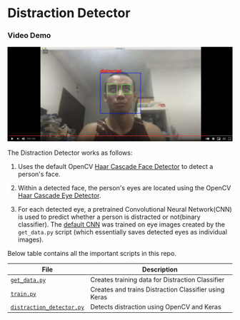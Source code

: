 # Distraction Detector

### Video Demo
[![Everything Is AWESOME](additional/demo.png)](https://youtu.be/SJ1-PvWhSbc "Everything Is AWESOME")


The Distraction Detector works as follows:

1. Uses the default OpenCV [Haar Cascade Face Detector](https://github.com/opencv/opencv/blob/master/data/haarcascades/haarcascade_frontalface_default.xml) to detect a person's face.

2. Within a detected face, the person's eyes are located using the OpenCV [Haar Cascade Eye Detector](https://github.com/opencv/opencv/blob/master/data/haarcascades/haarcascade_eye.xml).

3. For each detected eye, a pretrained Convolutional Neural Network(CNN) is used to predict whether a person is distracted or not(binary classifier). The [default CNN](https://github.com/ExtremelySunnyYK/Lifehack-2021/blob/main/src/cnn/distraction_model.hdf5) was trained on eye images created by the `get_data.py` script (which essentially saves detected eyes as individual images).

Below table contains all the important scripts in this repo.

| File  | Description  |
|---|---|
| [`get_data.py`](https://github.com/ExtremelySunnyYK/Lifehack-2021/blob/master/src/get_data.py)  | Creates training data for Distraction Classifier  |
| [`train.py`](https://github.com/johannesharmse/ExtremelySunnyYK/Lifehack-2021/master/src/cnn/train.py)  | Creates and trains Distraction Classifier using Keras  |
| [`distraction_detector.py`](https://github.com/ExtremelySunnyYK/Lifehack-2021/blob/master/src/distraction_detector.py)  | Detects distraction using OpenCV and Keras |